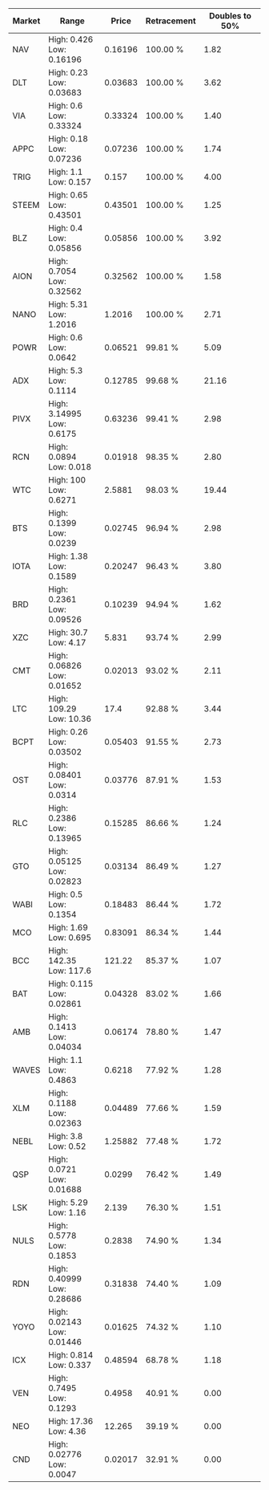 | Market | Range | Price| Retracement | Doubles to 50% |
| --- | --- | --- | --- | --- |
| NAV | High: 0.426<br />Low: 0.16196 | 0.16196 | 100.00 % | 1.82 |
| DLT | High: 0.23<br />Low: 0.03683 | 0.03683 | 100.00 % | 3.62 |
| VIA | High: 0.6<br />Low: 0.33324 | 0.33324 | 100.00 % | 1.40 |
| APPC | High: 0.18<br />Low: 0.07236 | 0.07236 | 100.00 % | 1.74 |
| TRIG | High: 1.1<br />Low: 0.157 | 0.157 | 100.00 % | 4.00 |
| STEEM | High: 0.65<br />Low: 0.43501 | 0.43501 | 100.00 % | 1.25 |
| BLZ | High: 0.4<br />Low: 0.05856 | 0.05856 | 100.00 % | 3.92 |
| AION | High: 0.7054<br />Low: 0.32562 | 0.32562 | 100.00 % | 1.58 |
| NANO | High: 5.31<br />Low: 1.2016 | 1.2016 | 100.00 % | 2.71 |
| POWR | High: 0.6<br />Low: 0.0642 | 0.06521 | 99.81 % | 5.09 |
| ADX | High: 5.3<br />Low: 0.1114 | 0.12785 | 99.68 % | 21.16 |
| PIVX | High: 3.14995<br />Low: 0.6175 | 0.63236 | 99.41 % | 2.98 |
| RCN | High: 0.0894<br />Low: 0.018 | 0.01918 | 98.35 % | 2.80 |
| WTC | High: 100<br />Low: 0.6271 | 2.5881 | 98.03 % | 19.44 |
| BTS | High: 0.1399<br />Low: 0.0239 | 0.02745 | 96.94 % | 2.98 |
| IOTA | High: 1.38<br />Low: 0.1589 | 0.20247 | 96.43 % | 3.80 |
| BRD | High: 0.2361<br />Low: 0.09526 | 0.10239 | 94.94 % | 1.62 |
| XZC | High: 30.7<br />Low: 4.17 | 5.831 | 93.74 % | 2.99 |
| CMT | High: 0.06826<br />Low: 0.01652 | 0.02013 | 93.02 % | 2.11 |
| LTC | High: 109.29<br />Low: 10.36 | 17.4 | 92.88 % | 3.44 |
| BCPT | High: 0.26<br />Low: 0.03502 | 0.05403 | 91.55 % | 2.73 |
| OST | High: 0.08401<br />Low: 0.0314 | 0.03776 | 87.91 % | 1.53 |
| RLC | High: 0.2386<br />Low: 0.13965 | 0.15285 | 86.66 % | 1.24 |
| GTO | High: 0.05125<br />Low: 0.02823 | 0.03134 | 86.49 % | 1.27 |
| WABI | High: 0.5<br />Low: 0.1354 | 0.18483 | 86.44 % | 1.72 |
| MCO | High: 1.69<br />Low: 0.695 | 0.83091 | 86.34 % | 1.44 |
| BCC | High: 142.35<br />Low: 117.6 | 121.22 | 85.37 % | 1.07 |
| BAT | High: 0.115<br />Low: 0.02861 | 0.04328 | 83.02 % | 1.66 |
| AMB | High: 0.1413<br />Low: 0.04034 | 0.06174 | 78.80 % | 1.47 |
| WAVES | High: 1.1<br />Low: 0.4863 | 0.6218 | 77.92 % | 1.28 |
| XLM | High: 0.1188<br />Low: 0.02363 | 0.04489 | 77.66 % | 1.59 |
| NEBL | High: 3.8<br />Low: 0.52 | 1.25882 | 77.48 % | 1.72 |
| QSP | High: 0.0721<br />Low: 0.01688 | 0.0299 | 76.42 % | 1.49 |
| LSK | High: 5.29<br />Low: 1.16 | 2.139 | 76.30 % | 1.51 |
| NULS | High: 0.5778<br />Low: 0.1853 | 0.2838 | 74.90 % | 1.34 |
| RDN | High: 0.40999<br />Low: 0.28686 | 0.31838 | 74.40 % | 1.09 |
| YOYO | High: 0.02143<br />Low: 0.01446 | 0.01625 | 74.32 % | 1.10 |
| ICX | High: 0.814<br />Low: 0.337 | 0.48594 | 68.78 % | 1.18 |
| VEN | High: 0.7495<br />Low: 0.1293 | 0.4958 | 40.91 % | 0.00 |
| NEO | High: 17.36<br />Low: 4.36 | 12.265 | 39.19 % | 0.00 |
| CND | High: 0.02776<br />Low: 0.0047 | 0.02017 | 32.91 % | 0.00 |
